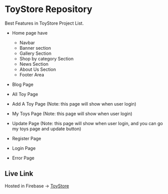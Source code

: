 # ToyStore Repository
Best Features in ToyStore Project List.

* Home page have
    * Navbar
    * Banner section
    * Gallery Section
    * Shop by category Section
    * News Section
    * About Us Section
    * Footer Area

* Blog Page

* All Toy Page 

* Add A Toy Page (Note: this page will show when user login)

* My Toys Page (Note: this page will show when user login)

* Update Page (Note: this page will show when user login, and you can go my toys page and update button)

* Register Page

* Login Page

* Error Page


## Live Link
Hosted in Firebase -> [ToyStore](https://toy-marketplace-c5387.web.app/)
